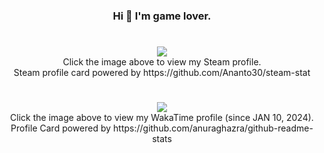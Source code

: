 <h3 align="center"> Hi 👋 I'm game lover. </h3>

#
<div align=center>
    <a href="https://steamcommunity.com/id/kkilme/" target="_blank">
        <img src="https://steam-stat.vercel.app/api?profileName=kkilme" href="https://steamcommunity.com/id/kkilme/"/>
    </a>
</div>

<div align="center"> Click the image above to view my Steam profile. </div>
<div align="center"> Steam profile card powered by https://github.com/Ananto30/steam-stat </div>

#
<div align="center">
<!-- <a align="center" href="https://wakatime.com/@kkilme">
    <img align="center" src="https://github-readme-stats.vercel.app/api/top-langs/?username=kkilme&layout=compact&hide=ShaderLab&theme=dark" />
</a> -->

<a align="center" href="https://wakatime.com/@kkilme">
    <img align="center" src="https://github-readme-stats.vercel.app/api/wakatime?username=kkilme&layout=compact&theme=github_dark" />
</a>
<div align="center"> Click the image above to view my WakaTime profile (since JAN 10, 2024). </div>
<div align="center"> Profile Card powered by https://github.com/anuraghazra/github-readme-stats</div>
</div>
